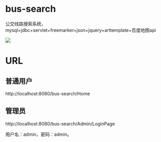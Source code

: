 # bus-search
公交线路搜索系统，mysql+jdbc+servlet+freemarker+json+jquery+arttemplate+百度地图api   
 

![](http://7oxjrx.com1.z0.glb.clouddn.com//imgs/bus-search/result.gif)   

# URL
## 普通用户
http://localhost:8080/bus-search/Home

## 管理员
http://localhost:8080/bus-search/Admin/LoginPage  

用户名：admin，密码：admin。
